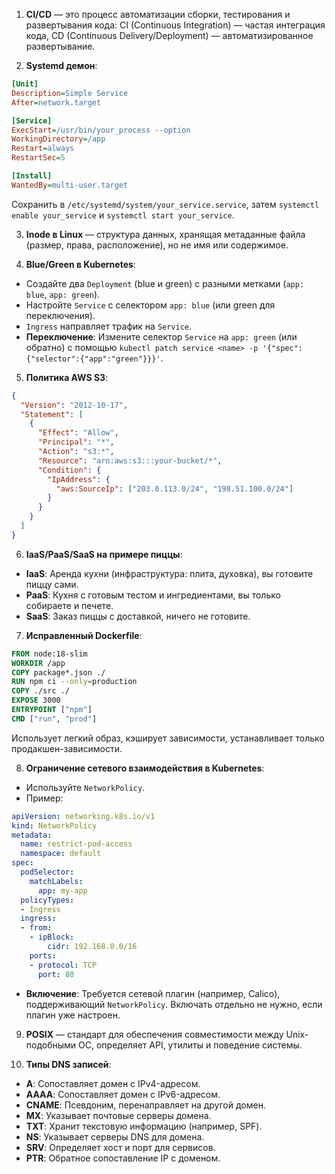 1. **CI/CD** — это процесс автоматизации сборки, тестирования и развертывания кода: CI (Continuous Integration) — частая интеграция кода, CD (Continuous Delivery/Deployment) — автоматизированное развертывание.

2. **Systemd демон**:
```ini
[Unit]
Description=Simple Service
After=network.target

[Service]
ExecStart=/usr/bin/your_process --option
WorkingDirectory=/app
Restart=always
RestartSec=5

[Install]
WantedBy=multi-user.target
```
Сохранить в `/etc/systemd/system/your_service.service`, затем `systemctl enable your_service` и `systemctl start your_service`.

3. **Inode в Linux** — структура данных, хранящая метаданные файла (размер, права, расположение), но не имя или содержимое.

4. **Blue/Green в Kubernetes**:
- Создайте два `Deployment` (blue и green) с разными метками (`app: blue`, `app: green`).
- Настройте `Service` с селектором `app: blue` (или green для переключения).
- `Ingress` направляет трафик на `Service`.
- **Переключение**: Измените селектор `Service` на `app: green` (или обратно) с помощью `kubectl patch service <name> -p '{"spec":{"selector":{"app":"green"}}}'`.

5. **Политика AWS S3**:
```json
{
  "Version": "2012-10-17",
  "Statement": [
    {
      "Effect": "Allow",
      "Principal": "*",
      "Action": "s3:*",
      "Resource": "arn:aws:s3:::your-bucket/*",
      "Condition": {
        "IpAddress": {
          "aws:SourceIp": ["203.0.113.0/24", "198.51.100.0/24"]
        }
      }
    }
  ]
}
```

6. **IaaS/PaaS/SaaS на примере пиццы**:
- **IaaS**: Аренда кухни (инфраструктура: плита, духовка), вы готовите пиццу сами.
- **PaaS**: Кухня с готовым тестом и ингредиентами, вы только собираете и печете.
- **SaaS**: Заказ пиццы с доставкой, ничего не готовите.

7. **Исправленный Dockerfile**:
```dockerfile
FROM node:18-slim
WORKDIR /app
COPY package*.json ./
RUN npm ci --only=production
COPY ./src ./
EXPOSE 3000
ENTRYPOINT ["npm"]
CMD ["run", "prod"]
```
Использует легкий образ, кэширует зависимости, устанавливает только продакшен-зависимости.

8. **Ограничение сетевого взаимодействия в Kubernetes**:
- Используйте `NetworkPolicy`.
- Пример:
```yaml
apiVersion: networking.k8s.io/v1
kind: NetworkPolicy
metadata:
  name: restrict-pod-access
  namespace: default
spec:
  podSelector:
    matchLabels:
      app: my-app
  policyTypes:
  - Ingress
  ingress:
  - from:
    - ipBlock:
        cidr: 192.168.0.0/16
    ports:
    - protocol: TCP
      port: 80
```
- **Включение**: Требуется сетевой плагин (например, Calico), поддерживающий `NetworkPolicy`. Включать отдельно не нужно, если плагин уже настроен.

9. **POSIX** — стандарт для обеспечения совместимости между Unix-подобными ОС, определяет API, утилиты и поведение системы.

10. **Типы DNS записей**:
- **A**: Сопоставляет домен с IPv4-адресом.
- **AAAA**: Сопоставляет домен с IPv6-адресом.
- **CNAME**: Псевдоним, перенаправляет на другой домен.
- **MX**: Указывает почтовые серверы домена.
- **TXT**: Хранит текстовую информацию (например, SPF).
- **NS**: Указывает серверы DNS для домена.
- **SRV**: Определяет хост и порт для сервисов.
- **PTR**: Обратное сопоставление IP с доменом.
